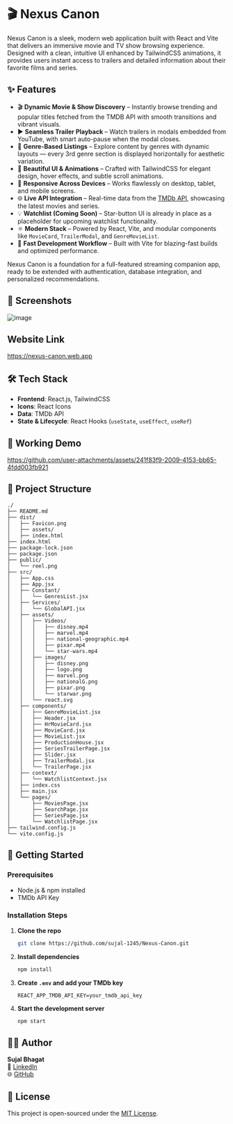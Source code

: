 # 🎬 Nexus Canon

Nexus Canon is a sleek, modern web application built with React and Vite that delivers an immersive movie and TV show browsing experience. Designed with a clean, intuitive UI enhanced by TailwindCSS animations, it provides users instant access to trailers and detailed information about their favorite films and series.

## ✨ Features

- 🎬 **Dynamic Movie & Show Discovery** – Instantly browse trending and popular titles fetched from the TMDB API with smooth transitions and vibrant visuals.
- ▶️ **Seamless Trailer Playback** – Watch trailers in modals embedded from YouTube, with smart auto-pause when the modal closes.
- 🧠 **Genre-Based Listings** – Explore content by genres with dynamic layouts — every 3rd genre section is displayed horizontally for aesthetic variation.
- 💫 **Beautiful UI & Animations** – Crafted with TailwindCSS for elegant design, hover effects, and subtle scroll animations.
- 📱 **Responsive Across Devices** – Works flawlessly on desktop, tablet, and mobile screens.
- 🌐 **Live API Integration** – Real-time data from the [TMDb API](https://www.themoviedb.org/documentation/api), showcasing the latest movies and series.
- 💡 **Watchlist (Coming Soon)** – Star-button UI is already in place as a placeholder for upcoming watchlist functionality.
- ⚛️ **Modern Stack** – Powered by React, Vite, and modular components like `MovieCard`, `TrailerModal`, and `GenreMovieList`.
- 🚀 **Fast Development Workflow** – Built with Vite for blazing-fast builds and optimized performance.

Nexus Canon is a foundation for a full-featured streaming companion app, ready to be extended with authentication, database integration, and personalized recommendations.

## 📸 Screenshots

![image](https://github.com/user-attachments/assets/152ee8de-2c7e-42af-8751-d861833e2e5b)

## Website Link

https://nexus-canon.web.app

## 🛠️ Tech Stack

* **Frontend**: React.js, TailwindCSS
* **Icons**: React Icons
* **Data**: TMDb API
* **State & Lifecycle**: React Hooks (`useState`, `useEffect`, `useRef`)

## 🎥 Working Demo 

https://github.com/user-attachments/assets/241f83f9-2009-4153-bb65-4fdd003fb921



## 📁 Project Structure

```
./
├── README.md
├── dist/
│   ├── Favicon.png
│   ├── assets/
│   ├── index.html
├── index.html
├── package-lock.json
├── package.json
├── public/
│   └── reel.png
├── src/
│   ├── App.css
│   ├── App.jsx
│   ├── Constant/
│   │   └── GenresList.jsx
│   ├── Services/
│   │   └── GlobalAPI.jsx
│   ├── assets/
│   │   ├── Videos/
│   │   │   ├── disney.mp4
│   │   │   ├── marvel.mp4
│   │   │   ├── national-geographic.mp4
│   │   │   ├── pixar.mp4
│   │   │   └── star-wars.mp4
│   │   ├── images/
│   │   │   ├── disney.png
│   │   │   ├── logo.png
│   │   │   ├── marvel.png
│   │   │   ├── nationalG.png
│   │   │   ├── pixar.png
│   │   │   └── starwar.png
│   │   └── react.svg
│   ├── components/
│   │   ├── GenreMovieList.jsx
│   │   ├── Header.jsx
│   │   ├── HrMovieCard.jsx
│   │   ├── MovieCard.jsx
│   │   ├── MovieList.jsx
│   │   ├── ProductionHouse.jsx
│   │   ├── SeriesTrailerPage.jsx
│   │   ├── Slider.jsx
│   │   ├── TrailerModal.jsx
│   │   └── TrailerPage.jsx
│   ├── context/
│   │   └── WatchlistContext.jsx
│   ├── index.css
│   ├── main.jsx
│   └── pages/
│       ├── MoviesPage.jsx
│       ├── SearchPage.jsx
│       ├── SeriesPage.jsx
│       └── WatchlistPage.jsx
├── tailwind.config.js
└── vite.config.js
```

## 🚀 Getting Started

### Prerequisites

* Node.js & npm installed
* TMDb API Key

### Installation Steps

1. **Clone the repo**

   ```bash
   git clone https://github.com/sujal-1245/Nexus-Canon.git
   ```

2. **Install dependencies**

   ```bash
   npm install
   ```

3. **Create `.env` and add your TMDb key**

   ```
   REACT_APP_TMDB_API_KEY=your_tmdb_api_key
   ```

4. **Start the development server**

   ```bash
   npm start
   ```

## 👨‍💻 Author

**Sujal Bhagat**  
💼 [LinkedIn](https://www.linkedin.com/in/sujal-bhagat-sdb1245/)  
🌐 [GitHub](https://github.com/sujal-1245)

## 📄 License

This project is open-sourced under the [MIT License](LICENSE).

